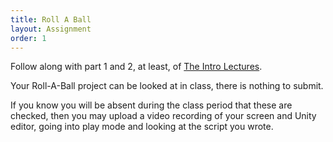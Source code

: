 ```yaml
---
title: Roll A Ball
layout: Assignment
order: 1
---
```


Follow along with part 1 and 2, at least, of [The Intro Lectures](https://guidebook.hdyar.com/unity-starting/unity-fundamentals/the-intro-lectures/).

Your Roll-A-Ball project can be looked at in class, there is nothing to submit.

If you know you will be absent during the class period that these are checked, then you may upload a video recording of your screen and Unity editor, going into play mode and looking at the script you wrote.
